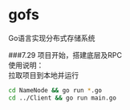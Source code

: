 # gofs
Go语言实现分布式存储系统  
  
###7.29
项目开始，搭建底层及RPC  
使用说明：  
拉取项目到本地并运行  
```Bash
cd NameNode && go run *.go
cd ../Client && go run main.go
```
